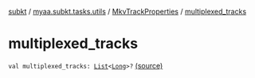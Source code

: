 [subkt](../../index.md) / [myaa.subkt.tasks.utils](../index.md) / [MkvTrackProperties](index.md) / [multiplexed_tracks](./multiplexed_tracks.md)

# multiplexed_tracks

`val multiplexed_tracks: `[`List`](https://kotlinlang.org/api/latest/jvm/stdlib/kotlin.collections/-list/index.html)`<`[`Long`](https://kotlinlang.org/api/latest/jvm/stdlib/kotlin/-long/index.html)`>?` [(source)](https://github.com/Myaamori/SubKt/blob/0.1.11/src/main/kotlin/myaa/subkt/tasks/utils/mkvmerge.kt#L94)